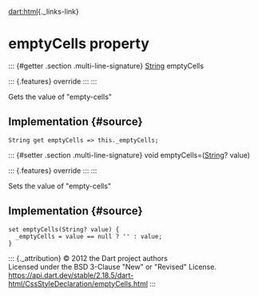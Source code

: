 [dart:html](../../dart-html/dart-html-library){._links-link}

emptyCells property
===================

::: {#getter .section .multi-line-signature}
[String](../../dart-core/string-class) emptyCells

::: {.features}
override
:::
:::

Gets the value of \"empty-cells\"

Implementation {#source}
--------------

``` {.language-dart data-language="dart"}
String get emptyCells => this._emptyCells;
```

::: {#setter .section .multi-line-signature}
void emptyCells=([String](../../dart-core/string-class)? value)

::: {.features}
override
:::
:::

Sets the value of \"empty-cells\"

Implementation {#source}
--------------

``` {.language-dart data-language="dart"}
set emptyCells(String? value) {
  _emptyCells = value == null ? '' : value;
}
```

::: {._attribution}
© 2012 the Dart project authors\
Licensed under the BSD 3-Clause \"New\" or \"Revised\" License.\
<https://api.dart.dev/stable/2.18.5/dart-html/CssStyleDeclaration/emptyCells.html>
:::
